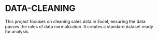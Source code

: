 # DATA-CLEANING
This project focuses on cleaning sales data in Excel, ensuring the data passes the rules of data normalization. It creates a standard dataset ready for analysis.
